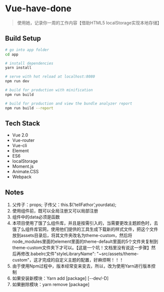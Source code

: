 # Vue-have-done

> 使用她，记录你一周的工作内容【借助HTML5 localStorage实现本地存储】

## Build Setup

``` bash
# go into app folder
cd app

# install dependencies
yarn install

# serve with hot reload at localhost:8080
npm run dev

# build for production with minification
npm run build

# build for production and view the bundle analyzer report
npm run build --report
```

## Tech Stack
- Vue 2.0
- Vue-router
- Vue-cli
- Element
- ES6
- localStorage
- Moment.js
- Animate.CSS
- Webpack

## Notes
1. 父传子：props;  子传父：this.$(‘tellFathor’,yourdata);
2. 使用组件前，既可以全局注册又可以局部注册
3. 组件中的data必须是函数
4. 本项目使用了饿了么组件库，并且是按需引入的，当需要更改主题颜色时，去饿了么组件库官网，使用他们提供的工具生成下载新的样式文件，把这个文件放到assets目录后，将其文件夹改名为theme-custom，然后将node_modules里面的element里面的theme-default里面的5个文件夹复制到theme-custom文件夹下才可以。【这是一个坑！文档里没有说这一步骤】然后再修改.babelrc文件"styleLibraryName": "~src/assets/theme-custom"，这才完成的自定义主题的配置，好麻烦啊！！！
5. 由于使用Npm过程中，版本经常变来变去，所以，改为使用Yarn进行版本控制
6. 如果安装新模块：Yarn add [package] [--dev/-D]
7. 如果删除模块：yarn remove [package]
